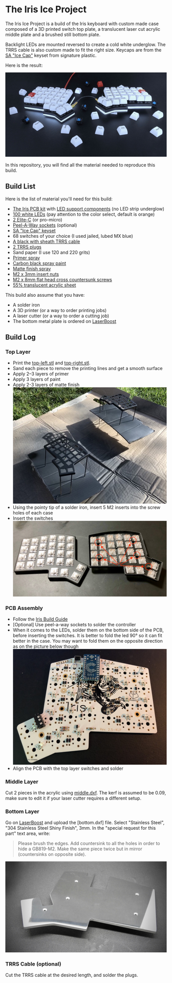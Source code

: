 # The Iris Ice Project

The Iris Ice Project is a build of the Iris keyboard with custom made case composed of a 3D printed switch top plate, a translucent laser cut acrylic middle plate and a brushed still bottom plate.

Backlight LEDs are mounted reversed to create a cold white underglow. The TRRS cable is also custom made to fit the right size. Keycaps are from the [SA "Ice Cap"](https://pimpmykeyboard.com/sa-ice-cap-keyset/) keyset from signature plastic.

Here is the result:

![](img/iris-ice.jpg)

In this repository, you will find all the material needed to reproduce this build.

## Build List

Here is the list of material you'll need for this build:

* [The Iris PCB kit](https://keeb.io/collections/frontpage/products/iris-keyboard-split-ergonomic-keyboard) with [LED support components](https://keeb.io/products/led-support-components-add-on?variant=8112255107178) (no LED strip underglow)
* [100 white LEDs](https://spacecat.design/collections/do-it-yourself/products/1-8mm-leds?variant=7561792127018) (pay attention to the color select, default is orange)
* [2 Elite-C](https://keeb.io/collections/frontpage/products/elite-c-usb-c-pro-micro-replacement-arduino-compatible-atmega32u4) (or pro-micro)
* [Peel-A-Way sockets](https://keeb.io/products/peel-a-way-sockets-for-pro-micros-and-leds?variant=12972145344606) (optional)
* [SA "Ice Cap" keyset](https://pimpmykeyboard.com/sa-ice-cap-keyset/)
* 68 switches of your choice (I used jailed, lubed MX blue)
* [A black with sheath TRRS cable](https://keeb.io/collections/frontpage/products/trrs-cable?variant=46391966598)
* [2 TRRS plugs](https://www.amazon.com/gp/product/B01ASF4IT0)
* Sand paper (I use 120 and 220 grits)
* [Primer spray](https://www.amazon.com/Design-Master-Primer-Surface-Preparation/dp/B000XZU00C)
* [Carbon black spray paint](https://www.amazon.com/Liquitex-Professional-Spray-Paint-Carbon/dp/B008LUIUXU)
* [Matte finish spray](https://www.amazon.com/KRYLON-DIVERSIFIED-K01311007-Aerosol-11-Ounce/dp/B005ENZ8CS)
* [M2 x 3mm insert nuts](https://www.amazon.com/gp/product/B01IZ157KS)
* [M2 x 8mm flat head cross countersunk screws](https://www.amazon.com/gp/product/B07FD3CBLW)
* [55% translucent acrylic sheet](https://www.amazon.com/gp/product/B01DYSVPCQ)

This build also assume that you have:
* A solder iron
* A 3D printer (or a way to order printing jobs)
* A laser cutter (or a way to order a cutting job)
* The bottom metal plate is ordered on [LaserBoost](https://www.laserboost.com)

## Build Log

### Top Layer

* Print the [top-left.stl](top-left.stl) and [top-right.stl](top-right.stl).
* Sand each piece to remove the printing lines and get a smooth surface
* Apply 2–3 layers of primer
* Apply 3 layers of paint
* Apply 2-3 layers of matte finish
![](img/paint-job.jpg)
* Using the pointy tip of a solder iron, insert 5 M2 inserts into the screw holes of each case
* Insert the switches
![](img/top-layer.jpg)

### PCB Assembly

* Follow the [Iris Build Guide](https://docs.keeb.io/iris-build-guide/)
* [Optional] Use peel-a-way sockets to solder the controller
* When it comes to the LEDs, solder them on the bottom side of the PCB, before inserting the switches. It is better to fold the led 90° so it can fit better in the case. You may want to fold them on the opposite direction as on the picture below though
![](img/leds.jpg)
* Align the PCB with the top layer switches and solder

### Middle Layer

Cut 2 pieces in the acrylic using [middle.dxf](middle.dxf). The kerf is assumed to be 0.09, make sure to edit it if your laser cutter requires a different setup.

### Bottom Layer

Go on [LaserBoost](https://shop.laserboost.com/en/create) and upload the [bottom.dxf] file. Select "Stainless Steel", "304 Stainless Steel Shiny Finish", 3mm. In the "special request for this part" text area, write:

> Please brush the edges. Add countersink to all the holes in order to hide a GB819-M2. Make the same piece twice but in mirror (countersinks on opposite side).

![](img/bottom-layer.jpg)

### TRRS Cable (optional)

Cut the TRRS cable at the desired length, and solder the plugs.
